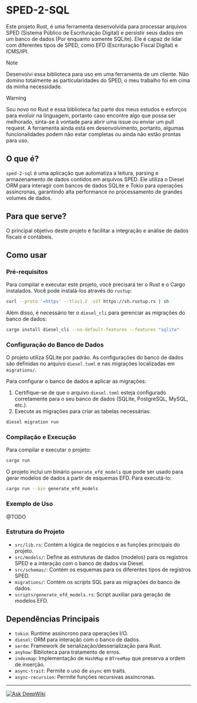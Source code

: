# SPED-2-SQL

Este projeto Rust, é uma ferramenta desenvolvida para processar arquivos SPED (Sistema Público de Escrituração Digital) e persistir seus dados em um banco de dados (Por enquanto somente SQLite). Ele é capaz de lidar com diferentes tipos de SPED, como EFD (Escrituração Fiscal Digital) e ICMS/IPI.

> [!NOTE]
> Desenvolvi essa biblioteca para uso em uma ferramenta de um cliente. Não domino totalmente as particularidades do SPED, o meu trabalho foi em cima da minha necessidade.

> [!WARNING]
> Sou novo no Rust e essa biblioteca faz parte dos meus estudos e esforços para evoluir na linguagem, portanto caso encontre algo que possa ser melhorado, sinta-se à vontade para abrir uma issue ou enviar um pull request.
> A ferramenta ainda está em desenvolvimento, portanto, algumas funcionalidades podem não estar completas ou ainda não estão prontas para uso.

## O que é?

`sped-2-sql` é uma aplicação que automatiza a leitura, parsing e armazenamento de dados contidos em arquivos SPED. Ele utiliza o Diesel ORM para interagir com bancos de dados SQLite e Tokio para operações assíncronas, garantindo alta performance no processamento de grandes volumes de dados.

## Para que serve?

O principal objetivo deste projeto é facilitar a integração e análise de dados fiscais e contábeis.

## Como usar

### Pré-requisitos

Para compilar e executar este projeto, você precisará ter o Rust e o Cargo instalados. Você pode instalá-los através do `rustup`:

```bash
curl --proto '=https' --tlsv1.2 -sSf https://sh.rustup.rs | sh
```

Além disso, é necessário ter o `diesel_cli` para gerenciar as migrações do banco de dados:

```bash
cargo install diesel_cli --no-default-features --features "sqlite"
```

### Configuração do Banco de Dados

O projeto utiliza SQLite por padrão. As configurações do banco de dados são definidas no arquivo `diesel.toml` e nas migrações localizadas em `migrations/`.

Para configurar o banco de dados e aplicar as migrações:

1. Certifique-se de que o arquivo `diesel.toml` esteja configurado corretamente para o seu banco de dados (SQLite, PostgreSQL, MySQL, etc.).
2. Execute as migrações para criar as tabelas necessárias:

```bash
diesel migration run
```

### Compilação e Execução

Para compilar e executar o projeto:

```bash
cargo run
```

O projeto inclui um binário `generate_efd_models` que pode ser usado para gerar modelos de dados a partir de esquemas EFD. Para executá-lo:

```bash
cargo run --bin generate_efd_models
```

### Exemplo de Uso

@TODO

### Estrutura do Projeto

- `src/lib.rs`: Contém a lógica de negócios e as funções principais do projeto.
- `src/models/`: Define as estruturas de dados (modelos) para os registros SPED e a interação com o banco de dados via Diesel.
- `src/schemas/`: Contém os esquemas para os diferentes tipos de registros SPED.
- `migrations/`: Contém os scripts SQL para as migrações do banco de dados.
- `scripts/generate_efd_models.rs`: Script auxiliar para geração de modelos EFD.

## Dependências Principais

- `tokio`: Runtime assíncrono para operações I/O.
- `diesel`: ORM para interação com o banco de dados.
- `serde`: Framework de serialização/desserialização para Rust.
- `anyhow`: Biblioteca para tratamento de erros.
- `indexmap`: Implementação de `HashMap` e `BTreeMap` que preserva a ordem de inserção.
- `async-trait`: Permite o uso de `async` em traits.
- `async-recursion`: Permite funções recursivas assíncronas.
----
[![Ask DeepWiki](https://deepwiki.com/badge.svg)](https://deepwiki.com/jarbasdossantos/sped-2-sql)